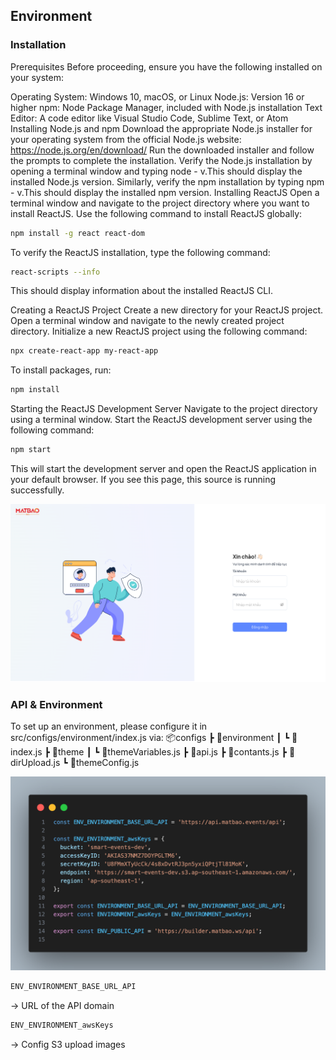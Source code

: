 ## Environment

### Installation

Prerequisites
Before proceeding, ensure you have the following installed on your system:

Operating System: Windows 10, macOS, or Linux
Node.js: Version 16 or higher
npm: Node Package Manager, included with Node.js installation
Text Editor: A code editor like Visual Studio Code, Sublime Text, or Atom
Installing Node.js and npm
Download the appropriate Node.js installer for your operating system from the official Node.js website: https://node.js.org/en/download/
Run the downloaded installer and follow the prompts to complete the installation.
Verify the Node.js installation by opening a terminal window and typing node - v.This should display the installed Node.js version.
    Similarly, verify the npm installation by typing npm - v.This should display the installed npm version.
Installing ReactJS
Open a terminal window and navigate to the project directory where you want to install ReactJS.
Use the following command to install ReactJS globally:

```bash
npm install -g react react-dom
```

To verify the ReactJS installation, type the following command:

```bash
react-scripts --info
```


This should display information about the installed ReactJS CLI.

Creating a ReactJS Project
Create a new directory for your ReactJS project.
Open a terminal window and navigate to the newly created project directory.
Initialize a new ReactJS project using the following command:

```bash
npx create-react-app my-react-app
```


To install packages, run:

```bash
npm install
```

Starting the ReactJS Development Server
Navigate to the project directory using a terminal window.
Start the ReactJS development server using the following command:

```bash
npm start
```


This will start the development server and open the ReactJS application in your default browser.
If you see this page, this source is running successfully.

![MatBao Login Page](/assets/images/login.png)

### API & Environment

To set up an environment, please configure it in src/configs/environment/index.js via:
📦configs
 ┣ 📂environment
 ┃ ┗ 📜index.js
 ┣ 📂theme
 ┃ ┗ 📜themeVariables.js
 ┣ 📜api.js
 ┣ 📜contants.js
 ┣ 📜dirUpload.js
 ┗ 📜themeConfig.js

![Environment Setup](/assets/images/environment.png)

```bash
ENV_ENVIRONMENT_BASE_URL_API
```
-> URL of the API domain

```bash
ENV_ENVIRONMENT_awsKeys
```

-> Config S3 upload images



